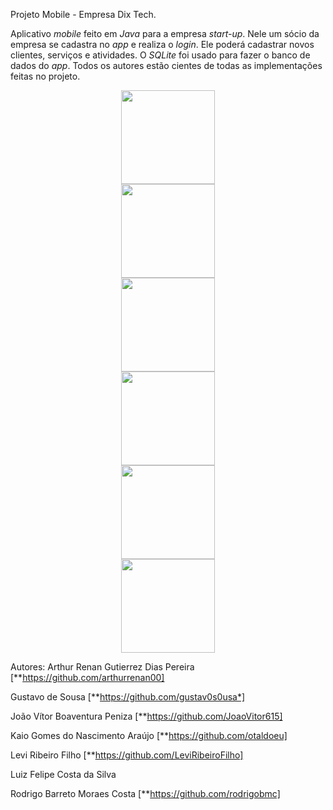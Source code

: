 Projeto Mobile - Empresa Dix Tech.

Aplicativo _mobile_ feito em _Java_ para a empresa _start-up_. Nele um sócio da empresa se cadastra no _app_ e realiza o _login_. Ele poderá cadastrar novos clientes, serviços e atividades.
O _SQLite_ foi usado para fazer o banco de dados do _app_. 
Todos os autores estão cientes de todas as implementações feitas no projeto.

<div align="center">
  
<img src="https://user-images.githubusercontent.com/85706018/145500516-71bfd4c9-0595-4733-84a2-fed98e9f6c28.jpeg" width="150px"/>
  
</div>


<div align="center">
  
<img src="https://user-images.githubusercontent.com/85706018/145500961-21e258a6-3878-494a-9009-ea8ebf3ce7d5.jpeg" width="150px"/>
  
</div>


<div align="center">
  
<img src="https://user-images.githubusercontent.com/85706018/145501045-e90d1d79-665a-4836-9264-941b8865ae18.jpeg" width="150px"/>
  
</div>


<div align="center">
  
<img src="https://user-images.githubusercontent.com/85706018/145501099-140ff30d-e83e-488a-b7d2-83bc40b7f49a.jpeg" width="150px"/>
  
</div>


<div align="center">
  
<img src="https://user-images.githubusercontent.com/85706018/145501133-c5ae0c48-f8ce-4c31-8823-6e6cfacbdcda.jpeg" width="150px"/>
  
</div>


<div align="center">
  
<img src="https://user-images.githubusercontent.com/85706018/145501187-55861ce9-a618-48e9-94c1-23048f1a169b.jpeg" width="150px"/>
  
</div>


Autores:
Arthur Renan Gutierrez Dias Pereira [**https://github.com/arthurrenan00]

Gustavo de Sousa [**https://github.com/gustav0s0usa*]

João Vítor Boaventura Peniza [**https://github.com/JoaoVitor615]

Kaio Gomes do Nascimento Araújo [**https://github.com/otaldoeu]

Levi Ribeiro Filho [**https://github.com/LeviRibeiroFilho]

Luiz Felipe Costa da Silva

Rodrigo Barreto Moraes Costa [**https://github.com/rodrigobmc]
